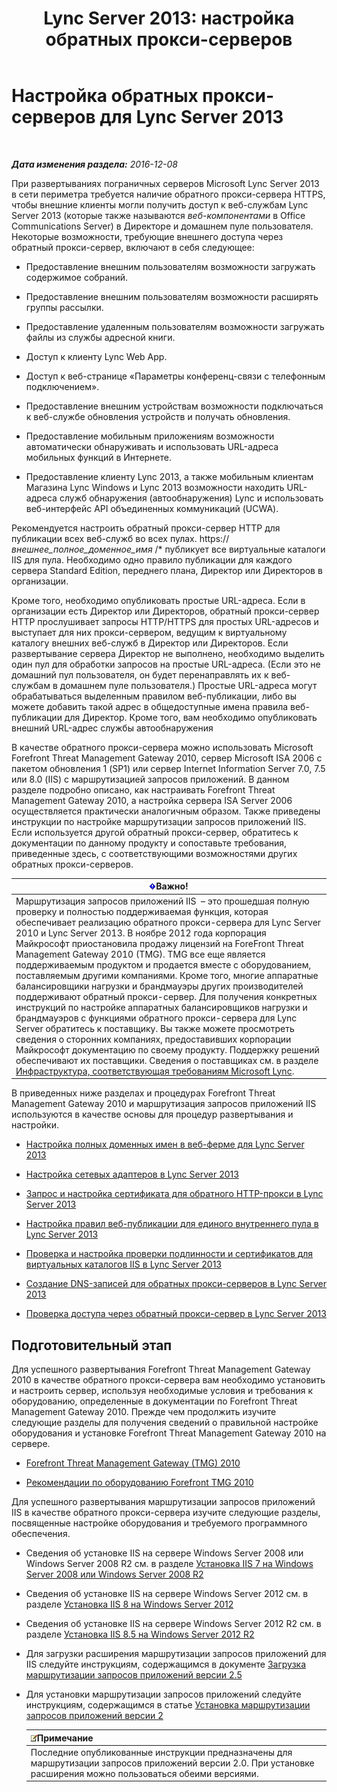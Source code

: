 ﻿---
title: 'Lync Server 2013: настройка обратных прокси-серверов'
TOCTitle: Настройка обратных прокси-серверов
ms:assetid: 00bc138a-243f-4389-bfa5-9c62fcc95132
ms:mtpsurl: https://technet.microsoft.com/ru-ru/library/Gg398069(v=OCS.15)
ms:contentKeyID: 49308745
ms.date: 12/10/2016
mtps_version: v=OCS.15
ms.translationtype: HT
---

# Настройка обратных прокси-серверов для Lync Server 2013

 

_**Дата изменения раздела:** 2016-12-08_

При развертываниях пограничных серверов Microsoft Lync Server 2013 в сети периметра требуется наличие обратного прокси-сервера HTTPS, чтобы внешние клиенты могли получить доступ к веб-службам Lync Server 2013 (которые также называются *веб-компонентами* в Office Communications Server) в Директоре и домашнем пуле пользователя. Некоторые возможности, требующие внешнего доступа через обратный прокси-сервер, включают в себя следующее:

  - Предоставление внешним пользователям возможности загружать содержимое собраний.

  - Предоставление внешним пользователям возможности расширять группы рассылки.

  - Предоставление удаленным пользователям возможности загружать файлы из службы адресной книги.

  - Доступ к клиенту Lync Web App.

  - Доступ к веб-странице «Параметры конференц-связи с телефонным подключением».

  - Предоставление внешним устройствам возможности подключаться к веб-службе обновления устройств и получать обновления.

  - Предоставление мобильным приложениям возможности автоматически обнаруживать и использовать URL-адреса мобильных функций в Интернете.

  - Предоставление клиенту Lync 2013, а также мобильным клиентам Магазина Lync Windows и Lync 2013 возможности находить URL-адреса служб обнаружения (автообнаружения) Lync и использовать веб-интерфейс API объединенных коммуникаций (UCWA).

Рекомендуется настроить обратный прокси-сервер HTTP для публикации всех веб-служб во всех пулах. https:// *внешнее\_полное\_доменное\_имя* /\* публикует все виртуальные каталоги IIS для пула. Необходимо одно правило публикации для каждого сервера Standard Edition, переднего плана, Директор или Директоров в организации.

Кроме того, необходимо опубликовать простые URL-адреса. Если в организации есть Директор или Директоров, обратный прокси-сервер HTTP прослушивает запросы HTTP/HTTPS для простых URL-адресов и выступает для них прокси-сервером, ведущим к виртуальному каталогу внешних веб-служб в Директор или Директоров. Если развертывание сервера Директор не выполнено, необходимо выделить один пул для обработки запросов на простые URL-адреса. (Если это не домашний пул пользователя, он будет перенаправлять их к веб-службам в домашнем пуле пользователя.) Простые URL-адреса могут обрабатываться выделенным правилом веб-публикации, либо вы можете добавить такой адрес в общедоступные имена правила веб-публикации для Директор. Кроме того, вам необходимо опубликовать внешний URL-адрес службы автообнаружения

В качестве обратного прокси-сервера можно использовать Microsoft Forefront Threat Management Gateway 2010, сервер Microsoft ISA 2006 с пакетом обновления 1 (SP1) или сервер Internet Information Server 7.0, 7.5 или 8.0 (IIS) с маршрутизацией запросов приложений. В данном разделе подробно описано, как настраивать Forefront Threat Management Gateway 2010, а настройка сервера ISA Server 2006 осуществляется практически аналогичным образом. Также приведены инструкции по настройке маршрутизации запросов приложений IIS. Если используется другой обратный прокси-сервер, обратитесь к документации по данному продукту и сопоставьте требования, приведенные здесь, с соответствующими возможностями других обратных прокси-серверов.

<table>
<thead>
<tr class="header">
<th><img src="images/JJ618369.important(OCS.15).gif" title="important" alt="important" />Важно!</th>
</tr>
</thead>
<tbody>
<tr class="odd">
<td>Маршрутизация запросов приложений IIS  – это прошедшая полную проверку и полностью поддерживаемая функция, которая обеспечивает реализацию обратного прокси-сервера для Lync Server 2010 и Lync Server 2013. В ноябре 2012 года корпорация Майкрософт приостановила продажу лицензий на ForeFront Threat Management Gateway 2010 (TMG). TMG все еще является поддерживаемым продуктом и продается вместе с оборудованием, поставляемым другими компаниями. Кроме того, многие аппаратные балансировщики нагрузки и брандмауэры других производителей поддерживают обратный прокси-сервер. Для получения конкретных инструкций по настройке аппаратных балансировщиков нагрузки и брандмауэров с функциями обратного прокси-сервера для Lync Server обратитесь к поставщику. Вы также можете просмотреть сведения о сторонних компаниях, предоставивших корпорации Майкрософт документацию по своему продукту. Поддержку решений обеспечивают их поставщики. Сведения о поставщиках см. в разделе <a href="http://go.microsoft.com/fwlink/?linkid=268730">Инфраструктура, соответствующая требованиям Microsoft Lync</a>.</td>
</tr>
</tbody>
</table>


В приведенных ниже разделах и процедурах Forefront Threat Management Gateway 2010 и маршрутизация запросов приложений IIS используются в качестве основы для процедур развертывания и настройки.

  - [Настройка полных доменных имен в веб-ферме для Lync Server 2013](lync-server-2013-configure-web-farm-fqdns.md)

  - [Настройка сетевых адаптеров в Lync Server 2013](lync-server-2013-configure-network-adapters.md)

  - [Запрос и настройка сертификата для обратного HTTP-прокси в Lync Server 2013](lync-server-2013-request-and-configure-a-certificate-for-your-reverse-http-proxy.md)

  - [Настройка правил веб-публикации для единого внутреннего пула в Lync Server 2013](lync-server-2013-configure-web-publishing-rules-for-a-single-internal-pool.md)

  - [Проверка и настройка проверки подлинности и сертификатов для виртуальных каталогов IIS в Lync Server 2013](lync-server-2013-verify-or-configure-authentication-and-certification-on-iis-virtual-directories.md)

  - [Создание DNS-записей для обратных прокси-серверов в Lync Server 2013](lync-server-2013-create-dns-records-for-reverse-proxy-servers.md)

  - [Проверка доступа через обратный прокси-сервер в Lync Server 2013](lync-server-2013-verify-access-through-your-reverse-proxy.md)

## Подготовительный этап

Для успешного развертывания Forefront Threat Management Gateway 2010 в качестве обратного прокси-сервера вам необходимо установить и настроить сервер, используя необходимые условия и требования к оборудованию, определенные в документации по Forefront Threat Management Gateway 2010. Прежде чем продолжить изучите следующие разделы для получения сведений о правильной настройке оборудования и установке Forefront Threat Management Gateway 2010 на сервере.

  -   
    [Forefront Threat Management Gateway (TMG) 2010](http://technet.microsoft.com/ru-ru/library/ff355324.aspx)

  -   
    [Рекомендации по оборудованию Forefront TMG 2010](http://go.microsoft.com/fwlink/?linkid=291293)

Для успешного развертывания маршрутизации запросов приложений IIS в качестве обратного прокси-сервера изучите следующие разделы, посвященные настройке оборудования и требуемого программного обеспечения.

  -   
    Сведения об установке IIS на сервере Windows Server 2008 или Windows Server 2008 R2 см. в разделе [Установка IIS 7 на Windows Server 2008 или Windows Server 2008 R2](http://go.microsoft.com/fwlink/?linkid=291296)

  -   
    Сведения об установке IIS на сервере Windows Server 2012 см. в разделе [Установка IIS 8 на Windows Server 2012](http://go.microsoft.com/fwlink/?linkid=291297)

  -   
    Сведения об установке IIS на сервере Windows Server 2012 R2 см. в разделе [Установка IIS 8.5 на Windows Server 2012 R2](http://go.microsoft.com/fwlink/?linkid=330687)

  -   
    Для загрузки расширения маршрутизации запросов приложений для IIS следуйте инструкциям, содержащимся в документе [Загрузка маршрутизации запросов приложений версии 2.5](http://go.microsoft.com/fwlink/?linkid=291298)

  -   
    Для установки маршрутизации запросов приложений следуйте инструкциям, содержащимся в статье [Установка маршрутизации запросов приложений версии 2](http://go.microsoft.com/fwlink/?linkid=291299)
    
    <table>
    <thead>
    <tr class="header">
    <th><img src="images/Gg398412.note(OCS.15).gif" title="note" alt="note" />Примечание</th>
    </tr>
    </thead>
    <tbody>
    <tr class="odd">
    <td>Последние опубликованные инструкции предназначены для маршрутизации запросов приложений версии 2.0. При установке расширения можно пользоваться обеими версиями.</td>
    </tr>
    </tbody>
    </table>

